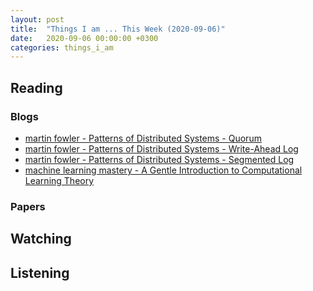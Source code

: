 ```yaml
---
layout: post
title:  "Things I am ... This Week (2020-09-06)"
date:   2020-09-06 00:00:00 +0300
categories: things_i_am
---
```


<!-- # Things I am ... This Week   -->

## Reading  

### Blogs

- [martin fowler - Patterns of Distributed Systems - Quorum][mf1]
- [martin fowler - Patterns of Distributed Systems - Write-Ahead Log][mf2]
- [martin fowler - Patterns of Distributed Systems - Segmented Log][mf3]
- [machine learning mastery - A Gentle Introduction to Computational Learning Theory][mlm1]

### Papers

## Watching  

## Listening  

[mf1]:https://martinfowler.com/articles/patterns-of-distributed-systems/quorum.html
[mf2]:https://martinfowler.com/articles/patterns-of-distributed-systems/wal.html
[mf3]:https://martinfowler.com/articles/patterns-of-distributed-systems/log-segmentation.html
[mlm1]:https://machinelearningmastery.com/introduction-to-computational-learning-theory/